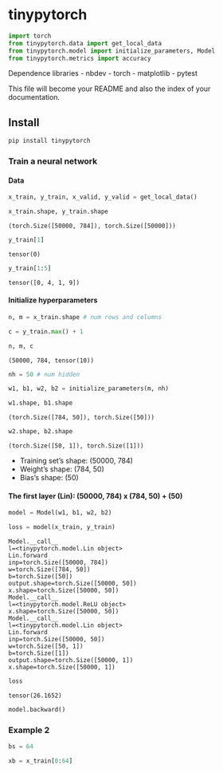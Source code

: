 tinypytorch
================

<!-- WARNING: THIS FILE WAS AUTOGENERATED! DO NOT EDIT! -->

``` python
import torch
from tinypytorch.data import get_local_data
from tinypytorch.model import initialize_parameters, Model
from tinypytorch.metrics import accuracy
```

Dependence libraries - nbdev - torch - matplotlib - pytest

This file will become your README and also the index of your
documentation.

## Install

``` sh
pip install tinypytorch
```

### Train a neural network

#### Data

``` python
x_train, y_train, x_valid, y_valid = get_local_data()
```

``` python
x_train.shape, y_train.shape
```

    (torch.Size([50000, 784]), torch.Size([50000]))

``` python
y_train[1]
```

    tensor(0)

``` python
y_train[1:5]
```

    tensor([0, 4, 1, 9])

#### Initialize hyperparameters

``` python
n, m = x_train.shape # num rows and columns
```

``` python
c = y_train.max() + 1
```

``` python
n, m, c
```

    (50000, 784, tensor(10))

``` python
nh = 50 # num hidden
```

``` python
w1, b1, w2, b2 = initialize_parameters(m, nh)
```

``` python
w1.shape, b1.shape
```

    (torch.Size([784, 50]), torch.Size([50]))

``` python
w2.shape, b2.shape
```

    (torch.Size([50, 1]), torch.Size([1]))

-   Training set’s shape: (50000, 784)
-   Weight’s shape: (784, 50)
-   Bias’s shape: (50)

#### The first layer (Lin): (50000, 784) x (784, 50) + (50)

``` python
model = Model(w1, b1, w2, b2)
```

``` python
loss = model(x_train, y_train)
```

    Model.__call__
    l=<tinypytorch.model.Lin object>
    Lin.forward
    inp=torch.Size([50000, 784])
    w=torch.Size([784, 50])
    b=torch.Size([50])
    output.shape=torch.Size([50000, 50])
    x.shape=torch.Size([50000, 50])
    Model.__call__
    l=<tinypytorch.model.ReLU object>
    x.shape=torch.Size([50000, 50])
    Model.__call__
    l=<tinypytorch.model.Lin object>
    Lin.forward
    inp=torch.Size([50000, 50])
    w=torch.Size([50, 1])
    b=torch.Size([1])
    output.shape=torch.Size([50000, 1])
    x.shape=torch.Size([50000, 1])

``` python
loss
```

    tensor(26.1652)

``` python
model.backward()
```

### Example 2

``` python
bs = 64
```

``` python
xb = x_train[0:64]
```
